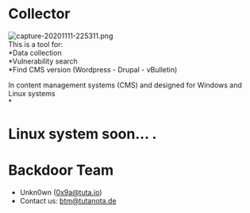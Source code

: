 # Collector
![capture-20201111-225311.png](https://i.postimg.cc/tgVWjVVq/capture-20201111-225311.png)<br>
This is a tool for:<br>
*Data collection<br>
*Vulnerability search<br>
*Find CMS version (Wordpress - Drupal - vBulletin)

In content management systems (CMS) and designed for Windows and Linux systems<br>
*
# Linux system soon... .

# Backdoor Team
* Unkn0wn (0x9a@tuta.io)
* Contact us: btm@tutanota.de

